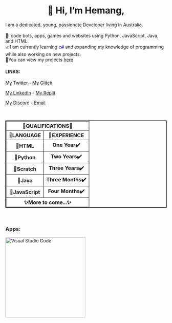 <h1><center>👋 Hi, I’m Hemang,</center></h1> 

<p>I am a dedicated, young, passionate Developer living in Australia.<br><br>
💫I code bots, apps, games and websites using Python, JavaScript, Java, and HTML. <br>📈I am currently learning <font color = "#0000FF">c#</font> and expanding my knowledge of programming while also working on new projects.<br>💯You can view my projects <a href = "https://github.com/Zemerik?tab=repositories">here</a></p>

<h4>LINKS: </h4>
<p><a href = "https://twitter.com/ZemerikY">My Twitter</a> - <a href = "https://glitch.com/@zemerik">My Glitch</a></p>
<p><a href = "https://www.linkedin.com/in/lucifer-yadav-7858b3284/">My LinkedIn</a> - <a href = "https://replit.com/@LuiceferYadav">My Replit</a></p>
<p><a href = "https://discord.com/users/1018816958587748383">My Discord</a> - <a href = "mailto: zemerikY@gmailcom">Email</a></p>
<br>
<center><table border = "2" bordercolor = "#000000" cellpadding = "2">
  <tbody>
    <tr>
      <th colspan = "2">🌟QUALIFICATIONS🌟</th>
    </tr>
    <tr>
      <th>📜LANGUAGE</th>
      <th>🔢EXPERIENCE</th>
    </tr>
    <tr>
      <th>💯HTML</th>
      <th>One Year✔️</th>
    </tr>
    <tr>
      <th>💯Python</th>
      <th>Two Years✔️</th>
    </tr>
    <tr>
      <th>💯Scratch</th>
      <th>Three Years✔️</th>
    </tr>
    <tr>
      <th>💯Java</th>
      <th>Three Months✔️</th>
    </tr>
    <tr>
      <th>💯JavaScript</th>
      <th>Four Months✔️</th>
    </tr>
    <tr>
      <th colspan = "2">✨More to come...✨</th>
    </tr>
  </tbody>
</table></center>

<br>
  
<h3>Apps: </h3>
<img src = "https://cdn.discordapp.com/attachments/1062477574841831594/1143502978368675880/image.png" alt = "Visual Studio Code" style = "width:250px;height:250px">
<!---
Zemerik/Zemerik is a ✨ special ✨ repository because its `README.md` (this file) appears on your GitHub profile.
You can click the Preview link to take a look at your changes.
--->
